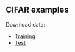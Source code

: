 ## CIFAR examples

Download data:

* [Training](http://users.dsic.upv.es/~rparedes/DeepLearning/data/CIFAR/training)
* [Test](http://users.dsic.upv.es/~rparedes/DeepLearning/data/CIFAR/test)


